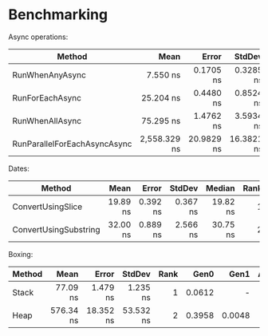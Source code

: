 # Benchmarking

Async operations:

| Method                       | Mean         | Error      | StdDev     | Rank | Gen0   | Allocated |
|----------------------------- |-------------:|-----------:|-----------:|-----:|-------:|----------:|
| RunWhenAnyAsync              |     7.550 ns |  0.1705 ns |  0.3285 ns |    1 |      - |         - |
| RunForEachAsync              |    25.204 ns |  0.4480 ns |  0.8524 ns |    2 |      - |         - |
| RunWhenAllAsync              |    75.295 ns |  1.4762 ns |  3.5934 ns |    3 | 0.0238 |     200 B |
| RunParallelForEachAsyncAsync | 2,558.329 ns | 20.9829 ns | 16.3821 ns |    4 | 0.0801 |     696 B |


Dates:

| Method                | Mean     | Error    | StdDev   | Median   | Rank | Gen0   | Allocated |
|---------------------- |---------:|---------:|---------:|---------:|-----:|-------:|----------:|
| ConvertUsingSlice     | 19.89 ns | 0.392 ns | 0.367 ns | 19.82 ns |    1 |      - |         - |
| ConvertUsingSubstring | 32.00 ns | 0.889 ns | 2.566 ns | 30.75 ns |    2 | 0.0114 |      96 B |

Boxing:

| Method | Mean      | Error     | StdDev    | Rank | Gen0   | Gen1   | Allocated |
|------- |----------:|----------:|----------:|-----:|-------:|-------:|----------:|
| Stack  |  77.09 ns |  1.479 ns |  1.235 ns |    1 | 0.0612 |      - |     512 B |
| Heap   | 576.34 ns | 18.352 ns | 53.532 ns |    2 | 0.3958 | 0.0048 |    3312 B |